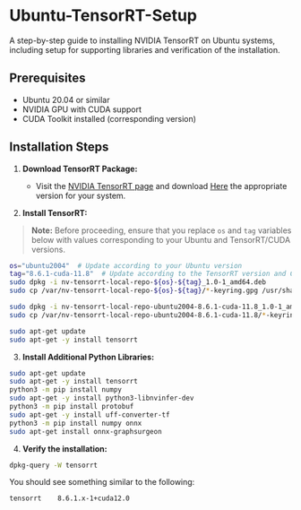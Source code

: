 # Ubuntu-TensorRT-Setup
 A step-by-step guide to installing NVIDIA TensorRT on Ubuntu systems, including setup for supporting libraries and verification of the installation.

## Prerequisites
- Ubuntu 20.04 or similar
- NVIDIA GPU with CUDA support
- CUDA Toolkit installed (corresponding version)

## Installation Steps
1. **Download TensorRT Package:**
   - Visit the [NVIDIA TensorRT page](https://developer.nvidia.com/tensorrt) and download [Here](https://developer.nvidia.com/downloads/compute/machine-learning/tensorrt/secure/8.6.1/local_repos/nv-tensorrt-local-repo-ubuntu2004-8.6.1-cuda-11.8_1.0-1_amd64.deb) the appropriate version for your system.
   

2. **Install TensorRT:**
> **Note:** Before proceeding, ensure that you replace `os` and `tag` variables below with values corresponding to your Ubuntu and TensorRT/CUDA versions.

```bash
os="ubuntu2004"  # Update according to your Ubuntu version
tag="8.6.1-cuda-11.8"  # Update according to the TensorRT version and CUDA version
sudo dpkg -i nv-tensorrt-local-repo-${os}-${tag}_1.0-1_amd64.deb
sudo cp /var/nv-tensorrt-local-repo-${os}-${tag}/*-keyring.gpg /usr/share/keyrings/
```

```bash
sudo dpkg -i nv-tensorrt-local-repo-ubuntu2004-8.6.1-cuda-11.8_1.0-1_amd64.deb 
sudo cp /var/nv-tensorrt-local-repo-ubuntu2004-8.6.1-cuda-11.8/*-keyring.gpg /usr/share/keyrings/

sudo apt-get update
sudo apt-get -y install tensorrt
```
3. **Install Additional Python Libraries:**
```bash
sudo apt-get update
sudo apt-get -y install tensorrt
python3 -m pip install numpy
sudo apt-get -y install python3-libnvinfer-dev
python3 -m pip install protobuf
sudo apt-get -y install uff-converter-tf
python3 -m pip install numpy onnx
sudo apt-get install onnx-graphsurgeon
```

4. **Verify the installation:**
```bash
dpkg-query -W tensorrt
```

You should see something similar to the following:
```bash
tensorrt	8.6.1.x-1+cuda12.0
```